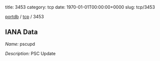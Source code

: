 title: 3453
category: tcp
date: 1970-01-01T00:00:00+0000
slug: tcp/3453

[portdb](/) / [tcp](/category/tcp.html) / 3453


## IANA Data

_Name:_ pscupd

_Description:_ PSC Update

